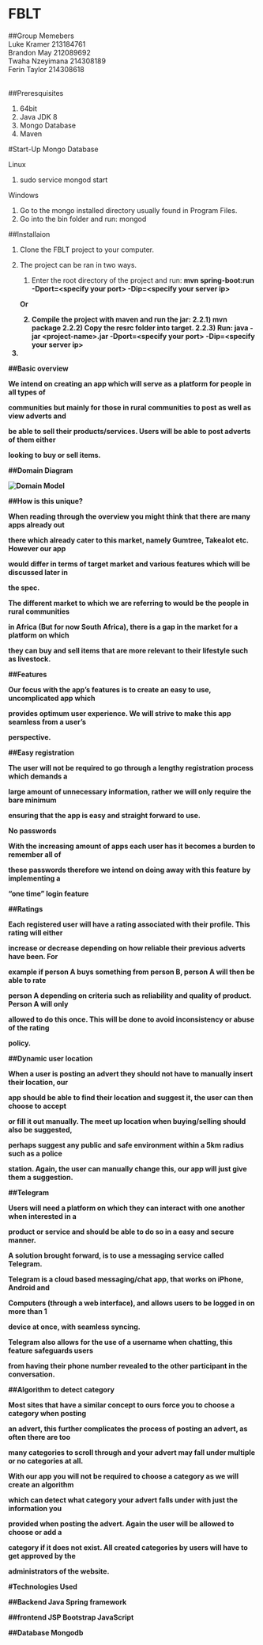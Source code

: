# FBLT

##Group Memebers</br>
Luke Kramer		  213184761</br>
Brandon May 		212089692</br>
Twaha	Nzeyimana 214308189</br>
Ferin Taylor 		214308618</br></br>

##Preresquisites

1. 64bit 
1. Java JDK 8
2. Mongo Database
3. Maven

#Start-Up Mongo Database

Linux

1. sudo service mongod start

Windows

1. Go to the mongo installed directory usually found in Program Files.
2. Go into the bin folder and run: mongod

##Installaion

1. Clone the FBLT project to your computer. 

2. The project can be ran in two ways.

   1. Enter the root directory of the project and run: <b>mvn spring-boot:run -Dport=&lt;specify your port&gt; -Dip=&lt;specify your server ip&gt;<b>
    
    Or
    
   2. Compile the project with maven and run the jar:
        2.2.1) mvn package
        2.2.2) Copy the resrc folder into target.
        2.2.3) Run: <b>java -jar &lt;project-name&gt;.jar -Dport=&lt;specify your port&gt; -Dip=&lt;specify your server ip&gt;<b>
          
3. 

##Basic overview

We intend on creating an app which will serve as a platform for people in all types of

communities but mainly for those in rural communities to post as well as view adverts and

be able to sell their products/services. Users will be able to post adverts of them either

looking to buy or sell items.

##Domain Diagram

![Domain Model](/ERD.png)

##How is this unique?

When reading through the overview you might think that there are many apps already out

there which already cater to this market, namely Gumtree, Takealot etc. However our app

would differ in terms of target market and various features which will be discussed later in

the spec.

The different market to which we are referring to would be the people in rural communities

in Africa (But for now South Africa), there is a gap in the market for a platform on which

they can buy and sell items that are more relevant to their lifestyle such as livestock.

##Features

Our focus with the app’s features is to create an easy to use, uncomplicated app which

provides optimum user experience. We will strive to make this app seamless from a user’s

perspective.

##Easy registration

The user will not be required to go through a lengthy registration process which demands a

large amount of unnecessary information, rather we will only require the bare minimum

ensuring that the app is easy and straight forward to use.

No passwords

With the increasing amount of apps each user has it becomes a burden to remember all of

these passwords therefore we intend on doing away with this feature by implementing a

“one time” login feature

##Ratings

Each registered user will have a rating associated with their profile. This rating will either

increase or decrease depending on how reliable their previous adverts have been. For

example if person A buys something from person B, person A will then be able to rate

person A depending on criteria such as reliability and quality of product. Person A will only

allowed to do this once. This will be done to avoid inconsistency or abuse of the rating

policy.

##Dynamic user location

When a user is posting an advert they should not have to manually insert their location, our

app should be able to find their location and suggest it, the user can then choose to accept

or fill it out manually. The meet up location when buying/selling should also be suggested,

perhaps suggest any public and safe environment within a 5km radius such as a police

station. Again, the user can manually change this, our app will just give them a suggestion.

##Telegram

Users will need a platform on which they can interact with one another when interested in a

product or service and should be able to do so in a easy and secure manner.

A solution brought forward, is to use a messaging service called Telegram.

Telegram is a cloud based messaging/chat app, that works on iPhone, Android and

Computers (through a web interface), and allows users to be logged in on more than 1

device at once, with seamless syncing.

Telegram also allows for the use of a username when chatting, this feature safeguards users

from having their phone number revealed to the other participant in the conversation.

##Algorithm to detect category

Most sites that have a similar concept to ours force you to choose a category when posting

an advert, this further complicates the process of posting an advert, as often there are too

many categories to scroll through and your advert may fall under multiple or no categories at all.

With our app you will not be required to choose a category as we will create an algorithm

which can detect what category your advert falls under with just the information you

provided when posting the advert. Again the user will be allowed to choose or add a

category if it does not exist. All created categories by users will have to get approved by the

administrators of the website.


#Technologies Used

##Backend
Java
Spring framework</br>

##frontend
JSP
Bootstrap
JavaScript</br>

##Database
Mongodb</br>
